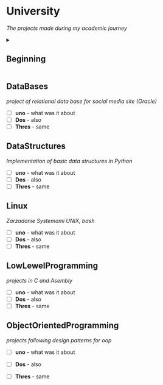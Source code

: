 # University
_The projects made during my academic journey_

<details>
  <summary><h2>Beginning</summary>
  
  Consists of my firs year small scripts in Python (it have sentimental value)
  - [ ] **uno** - what was it about
  - [ ] **Dos** - also
  - [ ] **Thres** - same

  Here is a simple footnote[^1].
    [^1]: [readme file](Beginning/README.md)
    [^2]: To add line breaks within a footnote, prefix new lines with 2 spaces.
  This is a second line.
</details>



## DataBases
_project of relational data base for social media site (Oracle)_
- [ ] **uno** - what was it about
- [ ] **Dos** - also
- [ ] **Thres** - same

## DataStructures
_Implementation of basic data structures in Python_
- [ ] **uno** - what was it about
- [ ] **Dos** - also
- [ ] **Thres** - same

## Linux
_Zarzadanie Systemami UNIX, bash_
- [ ] **uno** - what was it about
- [ ] **Dos** - also
- [ ] **Thres** - same

## LowLewelProgramming
_projects in C and Asembly_
- [ ] **uno** - what was it about
- [ ] **Dos** - also
- [ ] **Thres** - same

## ObjectOrientedProgramming
_projects following design patterns for oop_
- [ ] **uno** - what was it about
- [ ] **Dos** - also
- [ ] **Thres** - same



